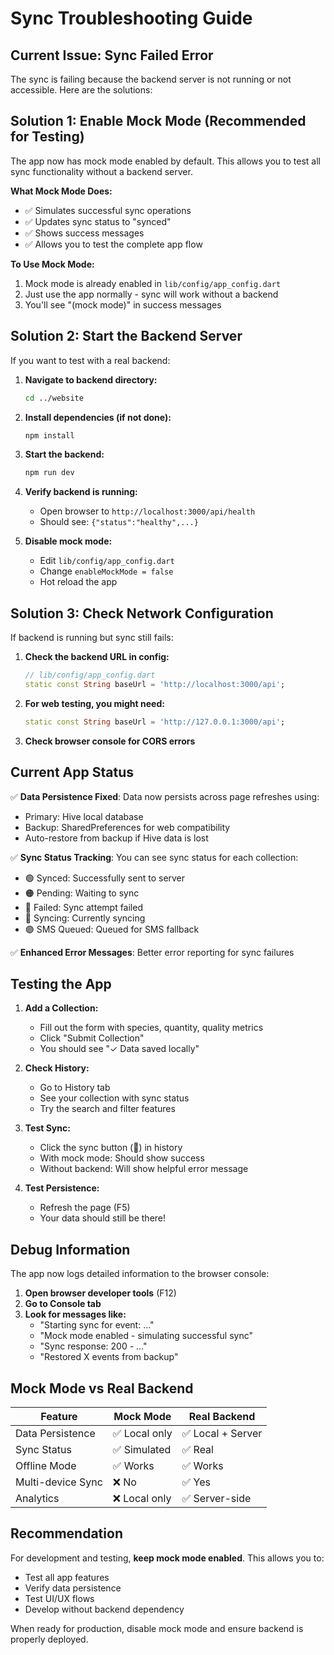 # Sync Troubleshooting Guide

## Current Issue: Sync Failed Error

The sync is failing because the backend server is not running or not accessible. Here are the solutions:

## Solution 1: Enable Mock Mode (Recommended for Testing)

The app now has mock mode enabled by default. This allows you to test all sync functionality without a backend server.

**What Mock Mode Does:**
- ✅ Simulates successful sync operations
- ✅ Updates sync status to "synced"
- ✅ Shows success messages
- ✅ Allows you to test the complete app flow

**To Use Mock Mode:**
1. Mock mode is already enabled in `lib/config/app_config.dart`
2. Just use the app normally - sync will work without a backend
3. You'll see "(mock mode)" in success messages

## Solution 2: Start the Backend Server

If you want to test with a real backend:

1. **Navigate to backend directory:**
   ```bash
   cd ../website
   ```

2. **Install dependencies (if not done):**
   ```bash
   npm install
   ```

3. **Start the backend:**
   ```bash
   npm run dev
   ```

4. **Verify backend is running:**
   - Open browser to `http://localhost:3000/api/health`
   - Should see: `{"status":"healthy",...}`

5. **Disable mock mode:**
   - Edit `lib/config/app_config.dart`
   - Change `enableMockMode = false`
   - Hot reload the app

## Solution 3: Check Network Configuration

If backend is running but sync still fails:

1. **Check the backend URL in config:**
   ```dart
   // lib/config/app_config.dart
   static const String baseUrl = 'http://localhost:3000/api';
   ```

2. **For web testing, you might need:**
   ```dart
   static const String baseUrl = 'http://127.0.0.1:3000/api';
   ```

3. **Check browser console for CORS errors**

## Current App Status

✅ **Data Persistence Fixed**: Data now persists across page refreshes using:
- Primary: Hive local database
- Backup: SharedPreferences for web compatibility
- Auto-restore from backup if Hive data is lost

✅ **Sync Status Tracking**: You can see sync status for each collection:
- 🟢 Synced: Successfully sent to server
- 🟠 Pending: Waiting to sync
- 🔴 Failed: Sync attempt failed
- 🔵 Syncing: Currently syncing
- 🟣 SMS Queued: Queued for SMS fallback

✅ **Enhanced Error Messages**: Better error reporting for sync failures

## Testing the App

1. **Add a Collection:**
   - Fill out the form with species, quantity, quality metrics
   - Click "Submit Collection"
   - You should see "✓ Data saved locally"

2. **Check History:**
   - Go to History tab
   - See your collection with sync status
   - Try the search and filter features

3. **Test Sync:**
   - Click the sync button (🔄) in history
   - With mock mode: Should show success
   - Without backend: Will show helpful error message

4. **Test Persistence:**
   - Refresh the page (F5)
   - Your data should still be there!

## Debug Information

The app now logs detailed information to the browser console:

1. **Open browser developer tools** (F12)
2. **Go to Console tab**
3. **Look for messages like:**
   - "Starting sync for event: ..."
   - "Mock mode enabled - simulating successful sync"
   - "Sync response: 200 - ..."
   - "Restored X events from backup"

## Mock Mode vs Real Backend

| Feature | Mock Mode | Real Backend |
|---------|-----------|--------------|
| Data Persistence | ✅ Local only | ✅ Local + Server |
| Sync Status | ✅ Simulated | ✅ Real |
| Offline Mode | ✅ Works | ✅ Works |
| Multi-device Sync | ❌ No | ✅ Yes |
| Analytics | ❌ Local only | ✅ Server-side |

## Recommendation

For development and testing, **keep mock mode enabled**. This allows you to:
- Test all app features
- Verify data persistence
- Test UI/UX flows
- Develop without backend dependency

When ready for production, disable mock mode and ensure backend is properly deployed.
